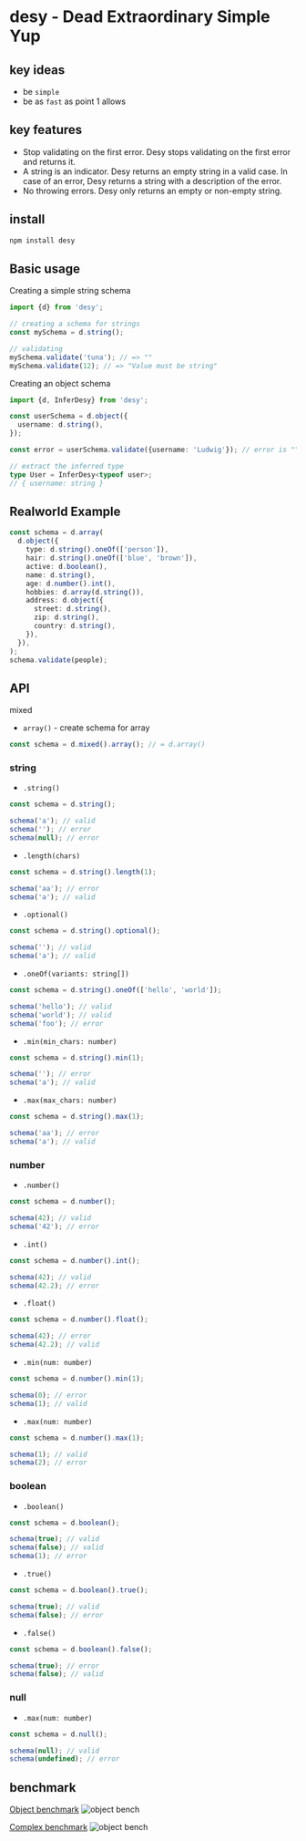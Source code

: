 # desy - Dead Extraordinary Simple Yup

## key ideas

- be `simple`
- be as `fast` as point 1 allows

## key features

- Stop validating on the first error. Desy stops validating on the first error and returns it.
- A string is an indicator. Desy returns an empty string in a valid case. In case of an error, Desy returns a string with a description of the error.
- No throwing errors. Desy only returns an empty or non-empty string.

## install

```sh
npm install desy
```

## Basic usage

Creating a simple string schema

```ts
import {d} from 'desy';

// creating a schema for strings
const mySchema = d.string();

// validating
mySchema.validate('tuna'); // => ""
mySchema.validate(12); // => "Value must be string"
```

Creating an object schema

```ts
import {d, InferDesy} from 'desy';

const userSchema = d.object({
  username: d.string(),
});

const error = userSchema.validate({username: 'Ludwig'}); // error is ""

// extract the inferred type
type User = InferDesy<typeof user>;
// { username: string }
```

## Realworld Example

```ts
const schema = d.array(
  d.object({
    type: d.string().oneOf(['person']),
    hair: d.string().oneOf(['blue', 'brown']),
    active: d.boolean(),
    name: d.string(),
    age: d.number().int(),
    hobbies: d.array(d.string()),
    address: d.object({
      street: d.string(),
      zip: d.string(),
      country: d.string(),
    }),
  }),
);
schema.validate(people);
```

## API

mixed

- `array()` - create schema for array

```ts
const schema = d.mixed().array(); // = d.array()
```

### string

- `.string()`

```ts
const schema = d.string();

schema('a'); // valid
schema(''); // error
schema(null); // error
```

- `.length(chars)`

```ts
const schema = d.string().length(1);

schema('aa'); // error
schema('a'); // valid
```

- `.optional()`

```ts
const schema = d.string().optional();

schema(''); // valid
schema('a'); // valid
```

- `.oneOf(variants: string[])`

```ts
const schema = d.string().oneOf(['hello', 'world']);

schema('hello'); // valid
schema('world'); // valid
schema('foo'); // error
```

- `.min(min_chars: number)`

```ts
const schema = d.string().min(1);

schema(''); // error
schema('a'); // valid
```

- `.max(max_chars: number)`

```ts
const schema = d.string().max(1);

schema('aa'); // error
schema('a'); // valid
```

### number

- `.number()`

```ts
const schema = d.number();

schema(42); // valid
schema('42'); // error
```

- `.int()`

```ts
const schema = d.number().int();

schema(42); // valid
schema(42.2); // error
```

- `.float()`

```ts
const schema = d.number().float();

schema(42); // error
schema(42.2); // valid
```

- `.min(num: number)`

```ts
const schema = d.number().min(1);

schema(0); // error
schema(1); // valid
```

- `.max(num: number)`

```ts
const schema = d.number().max(1);

schema(1); // valid
schema(2); // error
```

### boolean

- `.boolean()`

```ts
const schema = d.boolean();

schema(true); // valid
schema(false); // valid
schema(1); // error
```

- `.true()`

```ts
const schema = d.boolean().true();

schema(true); // valid
schema(false); // error
```

- `.false()`

```ts
const schema = d.boolean().false();

schema(true); // error
schema(false); // valid
```

### null

- `.max(num: number)`

```ts
const schema = d.null();

schema(null); // valid
schema(undefined); // error
```

## benchmark

[Object benchmark](./bench/object.ts)
![object bench](./static/bench/object.png)

[Complex benchmark](./bench/complex.ts)
![object bench](./static/bench/complex.png)
